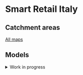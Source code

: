 # Smart Retail Italy

## Catchment areas

[All maps](maps.html)  

## Models

<details><summary>Work in progress</summary>
<p>

* Store revenue descriptive model  
  * [Linear regression calibration plot](linearregression_calibration.png)
  * [Linear regression coefficients plot](linearregression_coeffs.png)
  * [Random forest calibration plot](randomforestregressor_calibration.png)
  * [Random forest coefficients plot](randomforestregressor_coeffs.png)

* Store performance profiling  
  * [Low/medium/high clusters plot](store_clusters.png)
  * [Store clusters features plot](store_cluster_profiles.png)

</p>
</details>
